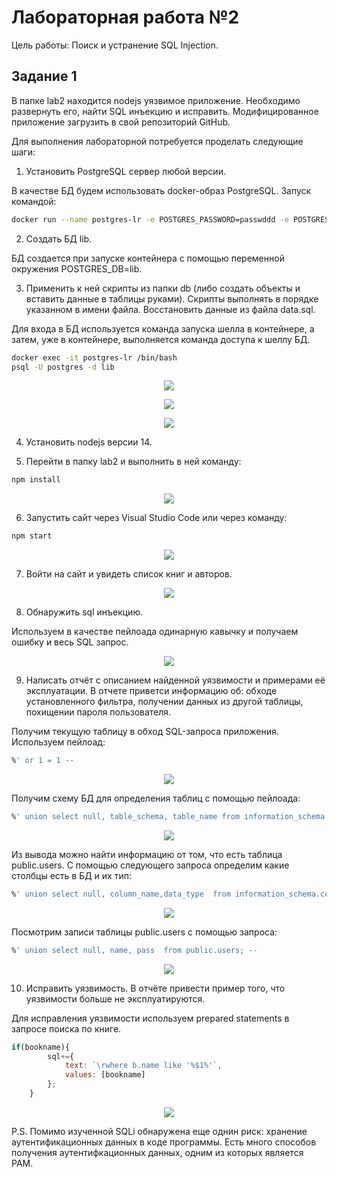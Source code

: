 # Лабораторная работа №2

Цель работы: Поиск и устранение SQL Injection.

## Задание 1

В папке lab2 находится nodejs уязвимое приложение. Необходимо развернуть его, найти SQL инъекцию и исправить. Модифицированное приложение загрузить в свой репозиторий GitHub.

Для выполнения лабораторной потребуется проделать следующие шаги:

1. Установить PostgreSQL сервер любой версии.
 
В качестве БД будем использовать docker-образ PostgreSQL. Запуск командой:

```bash
docker run --name postgres-lr -e POSTGRES_PASSWORD=passwddd -e POSTGRES_USER=postgres -e POSTGRES_DB=lib -d -p 5432:5432 postgres
```

2. Создать БД lib.

БД создается при запуске контейнера с помощью переменной окружения POSTGRES_DB=lib. 
 
3. Применить к ней скрипты из папки db (либо создать объекты и вставить данные в таблицы руками). Скрипты выполнять в порядке указанном в имени файла. Восстановить данные из файла data.sql.

Для входа в БД используется команда запуска шелла в контейнере, а затем, уже в контейнере, выполняется команда доступа к шеллу БД.

```bash
docker exec -it postgres-lr /bin/bash
psql -U postgres -d lib
```

<p align="center">
  <img src="https://github.com/gk-j2/DevSecWeb/blob/main/ex02/pictures/3.1.png" />
</p>

<p align="center">
  <img src="https://github.com/gk-j2/DevSecWeb/blob/main/ex02/pictures/3.2.png" />
</p>

<p align="center">
  <img src="https://github.com/gk-j2/DevSecWeb/blob/main/ex02/pictures/3.3.png" />
</p>

4. Установить nodejs версии 14.

5. Перейти в папку lab2 и выполнить в ней команду:

```bash
npm install
```
<p align="center">
  <img src="https://github.com/gk-j2/DevSecWeb/blob/main/ex02/pictures/5.png" />
</p>

6. Запустить сайт через Visual Studio Code или через команду:

```bash
npm start
```

<p align="center">
  <img src="https://github.com/gk-j2/DevSecWeb/blob/main/ex02/pictures/6.png" />
</p>

7. Войти на сайт и увидеть список книг и авторов.
 
<p align="center">
  <img src="https://github.com/gk-j2/DevSecWeb/blob/main/ex02/pictures/7.png" />
</p>
    
8. Обнаружить sql инъекцию.

Используем в качестве пейлоада одинарную кавычку и получаем ошибку и весь SQL запрос.

<p align="center">
  <img src="https://github.com/gk-j2/DevSecWeb/blob/main/ex02/pictures/8.png" />
</p>

9. Написать отчёт с описанием найденной уязвимости и примерами её эксплуатации. В отчете приветси информацию об: обходе установленного фильтра, получении данных из другой таблицы, похищении пароля пользователя.

Получим текущую таблицу в обход SQL-запроса приложения. Используем пейлоад:

```sql
%' or 1 = 1 --
```

<p align="center">
  <img src="https://github.com/gk-j2/DevSecWeb/blob/main/ex02/pictures/9.1.png" />
</p>

Получим схему БД для определения таблиц с помощью пейлоада:

```sql
%' union select null, table_schema, table_name from information_schema.tables --
```

<p align="center">
  <img src="https://github.com/gk-j2/DevSecWeb/blob/main/ex02/pictures/9.2.png" />
</p>

Из вывода можно найти информацию от том, что есть таблица public.users. С помощью следующего запроса определим какие столбцы есть в БД и их тип:


```sql
%' union select null, column_name,data_type  from information_schema.columns  where table_name = 'users'; --
```

<p align="center">
  <img src="https://github.com/gk-j2/DevSecWeb/blob/main/ex02/pictures/9.3.png" />
</p>

Посмотрим записи таблицы public.users с помощью запроса:

```sql
%' union select null, name, pass  from public.users; --
```

<p align="center">
  <img src="https://github.com/gk-j2/DevSecWeb/blob/main/ex02/pictures/9.4.png" />
</p>
 
10. Исправить уязвимость. В отчёте привести пример того, что уязвимости больше не эксплуатируются.
 
Для исправления уязвимости используем prepared statements в запросе поиска по книге.

```javascript
if(bookname){
        sql+={
            text: `\rwhere b.name like '%$1%'`,
            values: [bookname]
        };
    }
```

<p align="center">
  <img src="https://github.com/gk-j2/DevSecWeb/blob/main/ex02/pictures/10.png" />
</p>


P.S.
Помимо изученной SQLi обнаружена еще однин риск: хранение аутентификационных данных в коде программы.
Есть много способов получения аутентифкационных данных, одним из которых является PAM.
